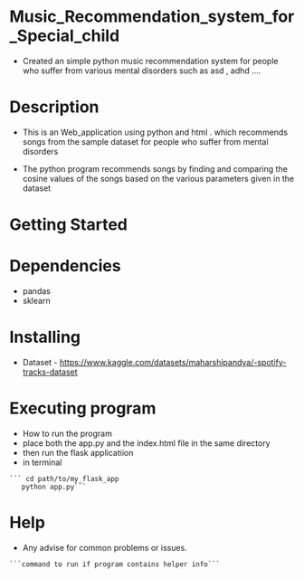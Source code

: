 # Music_Recommendation_system_for_Special_child
* Created an simple python music recommendation system for people who suffer from various mental disorders such as asd , adhd ....
# Description
- This is an Web_application using python and html . which recommends songs from the sample dataset for people who suffer from mental disorders

- The python program recommends songs by finding and comparing the cosine values of the songs based on the various parameters given in the dataset

# Getting Started
# Dependencies
- pandas
- sklearn
# Installing
- Dataset - https://www.kaggle.com/datasets/maharshipandya/-spotify-tracks-dataset
# Executing program
- How to run the program
- place both the app.py and the index.html file in the same directory
- then run the flask applicatiion
- in terminal
~~~
``` cd path/to/my_flask_app
   python app.py```
~~~

# Help
- Any advise for common problems or issues.
~~~
```command to run if program contains helper info```
~~~
